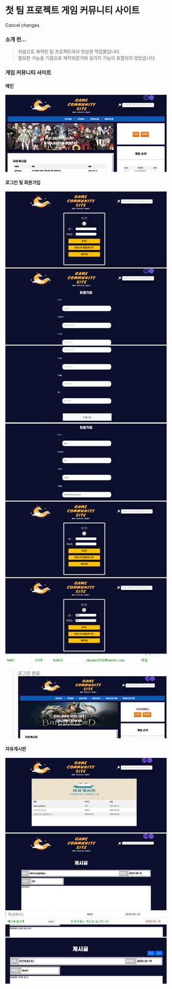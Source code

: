 # 첫 팀 프로젝트 게임 커뮤니티 사이트
Cancel changes
### 소개 전...
> 처음으로 제작한 팀 프로젝트여서 엉성한 작업물입니다.   
> 필요한 기능을 기점으로 제작되었기에 갖가지 기능이 포함되지 않았습니다.   

### 게임 커뮤니티 사이트
#### 메인
![1](./main.PNG)
#### 로그인 및 회원가입
![2](./login.PNG)
![3](./signup1.PNG)
![4](./signup2.PNG)
![5](./signup3.PNG)
![6](./login.PNG)
![7](./login-in.PNG)
![8](./login-in2.PNG)
> 로그인 완료
![9](./login-cm.PNG)
#### 자유게시판
![10](./freeboard.PNG)
![11](./freeboard-view.PNG)
![12](./freeboard-in.PNG)
![13](./freeboard-in2.PNG)
![14](./m-update.PNG)
![15](./m-view.PNG)

